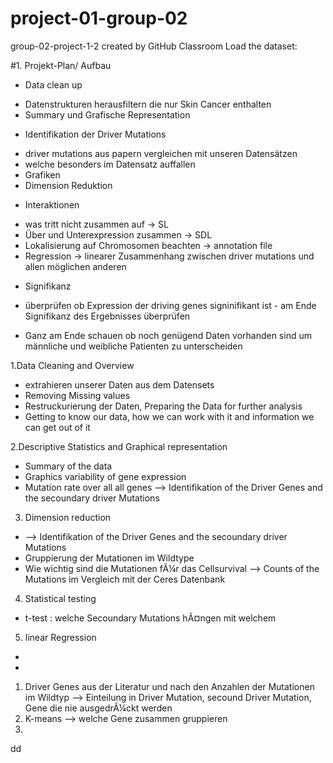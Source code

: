 # project-01-group-02
group-02-project-1-2 created by GitHub Classroom
Load the dataset: 


#1. Projekt-Plan/ Aufbau
  + Data clean up
   - Datenstrukturen herausfiltern die nur Skin Cancer enthalten
   - Summary und Grafische Representation
  + Identifikation der Driver Mutations
   - driver mutations aus papern vergleichen mit unseren Datensätzen
   - welche besonders im Datensatz auffallen
   - Grafiken
   - Dimension Reduktion
  + Interaktionen
   - was tritt nicht zusammen auf -> SL
   - Über und Unterexpression zusammen -> SDL
   - Lokalisierung auf Chromosomen beachten -> annotation file
   - Regression -> linearer Zusammenhang zwischen driver mutations und allen möglichen anderen
  + Signifikanz
   - überprüfen ob Expression der driving genes signinifikant ist    - am Ende Signifikanz des Ergebnisses überprüfen
  + Ganz am Ende schauen ob noch genügend Daten vorhanden sind um männliche und weibliche Patienten zu unterscheiden  
   
  

1.Data Cleaning and Overview
 - extrahieren unserer Daten aus dem Datensets 
 - Removing Missing values 
 - Restruckurierung der Daten, Preparing the Data for further analysis 
 - Getting to know our data, how we can work with it and information we can get out of it 
 
 
2.Descriptive Statistics and Graphical representation 
- Summary of the data
- Graphics variability of gene expression 
- Mutation rate over all all genes --> Identifikation of the Driver Genes and the secoundary driver Mutations 

3. Dimension reduction 
  - --> Identifikation of the Driver Genes and the secoundary driver Mutations 
 - Gruppierung der Mutationen im Wildtype
 - Wie wichtig sind die Mutationen fÃ¼r das Cellsurvival --> Counts of the Mutations im Vergleich mit der Ceres Datenbank 
 
4. Statistical testing 
- t-test : welche Secoundary Mutations hÃ¤ngen mit welchem

5. linear Regression
 - 
 - 
 
1. Driver Genes aus der Literatur und nach den Anzahlen der Mutationen im Wildtyp --> Einteilung in Driver Mutation, secound Driver Mutation, Gene die nie ausgedrÃ¼ckt werden 
2. K-means --> welche Gene zusammen gruppieren 
3. 


dd
